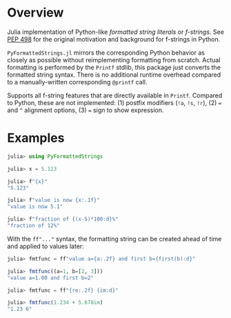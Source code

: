 # Overview

Julia implementation of Python-like _formatted string literals_ or _f-strings_. See [PEP 498](https://www.python.org/dev/peps/pep-0498/) for the original motivation and background for f-strings in Python.

`PyFormattedStrings.jl` mirrors the corresponding Python behavior as closely as possible without reimplementing formatting from scratch. Actual formatting is performed by the `Printf` stdlib, this package just converts the formatted string syntax. There is no additional runtime overhead compared to a manually-written corresponding `@printf` call.

Supports all f-string features that are directly available in `Printf`. Compared to Python, these are not implemented: (1) postfix modifiers (`!a`, `!s`, `!r`), (2)  `=` and `^` alignment options, (3) `=` sign to show expression.



# Examples

```julia
julia> using PyFormattedStrings
```

```julia
julia> x = 5.123

julia> f"{x}"
"5.123"

julia> f"value is now {x:.1f}"
"value is now 5.1"

julia> f"fraction of {(x-5)*100:d}%"
"fraction of 12%"
```

With the `ff"..."` syntax, the formatting string can be created ahead of time and applied to values later:
```julia
julia> fmtfunc = ff"value a={a:.2f} and first b={first(b):d}"

julia> fmtfunc((a=1, b=[2, 3]))
"value a=1.00 and first b=2"

julia> fmtfunc = ff"{re:.2f} {im:d}"

julia> fmtfunc(1.234 + 5.678im)
"1.23 6"
```
